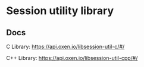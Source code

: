 # Session utility library

## Docs

C Library: https://api.oxen.io/libsession-util-c/#/

C++ Library: https://api.oxen.io/libsession-util-cpp/#/
